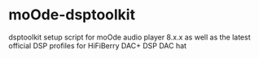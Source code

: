 # moOde-dsptoolkit
dsptoolkit setup script for moOde audio player 8.x.x as well as the latest official DSP profiles for HiFiBerry DAC+ DSP DAC hat
